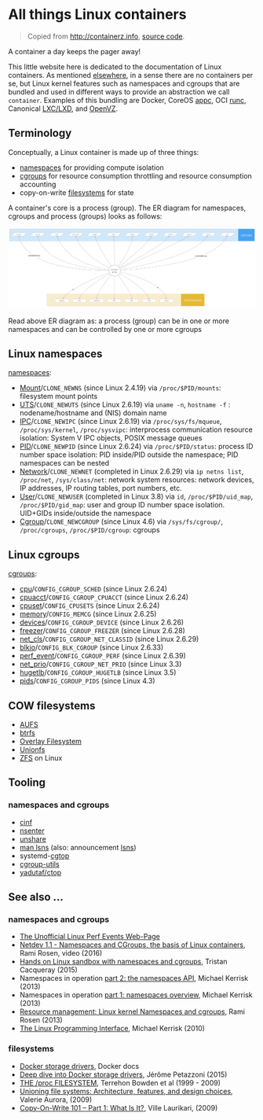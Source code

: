 # All things Linux containers

> Copied from http://containerz.info, [source code](https://github.com/mhausenblas/containerz.info).

A container a day keeps the pager away!

This little website here is dedicated to the documentation of Linux containers. As mentioned [elsewhere](https://articles.microservices.com/containers-are-a-lie-2521afda1f81), in a sense there are no containers per se, but Linux kernel features such as namespaces and cgroups that are bundled and used in different ways to provide an abstraction we call `container`. Examples of this bundling are Docker, CoreOS [appc](https://github.com/appc/spec/), OCI [runc](https://runc.io/), Canonical [LXC/LXD](https://linuxcontainers.org/), and [OpenVZ](https://openvz.org/).

## Terminology

Conceptually, a Linux container is made up of three things:

- [namespaces](http://containerz.info/#namespaces)  for providing compute isolation
- [cgroups](http://containerz.info/#cgroups)  for resource consumption throttling and resource consumption accounting
- copy-on-write  [filesystems](http://containerz.info/#filesystems)  for state

A container's core is a process (group). The ER diagram for namespaces, cgroups and process (groups) looks as follows:

![](./img/n-p-c.png)

Read above ER diagram as: a process (group) can be in one or more namespaces and can be controlled by one or more cgroups

## Linux namespaces

[namespaces](http://man7.org/linux/man-pages/man7/namespaces.7.html):

- [Mount](http://man7.org/linux/man-pages/man7/mount_namespaces.7.html)/`CLONE_NEWNS`  (since Linux 2.4.19) via  `/proc/$PID/mounts`: filesystem mount points
- [UTS](https://lwn.net/Articles/179345/)/`CLONE_NEWUTS`  (since Linux 2.6.19) via  `uname -n`,  `hostname -f`  : nodename/hostname and (NIS) domain name
- [IPC](https://lwn.net/Articles/187274/)/`CLONE_NEWIPC`  (since Linux 2.6.19) via  `/proc/sys/fs/mqueue`,  `/proc/sys/kernel`,  `/proc/sysvipc`: interprocess communication resource isolation: System V IPC objects, POSIX message queues
- [PID](https://lwn.net/Articles/259217/)/`CLONE_NEWPID`  (since Linux 2.6.24) via  `/proc/$PID/status`: process ID number space isolation: PID inside/PID outside the namespace; PID namespaces can be nested
- [Network](https://lwn.net/Articles/219794/)/`CLONE_NEWNET`  (completed in Linux 2.6.29) via  `ip netns list`,  `/proc/net`,  `/sys/class/net`: network system resources: network devices, IP addresses, IP routing tables, port numbers, etc.
- [User](https://lwn.net/Articles/528078/)/`CLONE_NEWUSER`  (completed in Linux 3.8) via  `id`,  `/proc/$PID/uid_map`,  `/proc/$PID/gid_map`: user and group ID number space isolation. UID+GIDs inside/outside the namespace
- [Cgroup](http://man7.org/linux/man-pages/man7/cgroup_namespaces.7.html)/`CLONE_NEWCGROUP`  (since Linux 4.6) via  `/sys/fs/cgroup/`,  `/proc/cgroups`,  `/proc/$PID/cgroup`: cgroups

## Linux cgroups

[cgroups](http://man7.org/linux/man-pages/man7/cgroups.7.html):

- [cpu](https://www.kernel.org/doc/Documentation/scheduler/sched-bwc.txt)/`CONFIG_CGROUP_SCHED`  (since Linux 2.6.24)
- [cpuacct](https://www.kernel.org/doc/Documentation/cgroup-v1/cpuacct.txt)/`CONFIG_CGROUP_CPUACCT`  (since Linux 2.6.24)
- [cpuset](https://www.kernel.org/doc/Documentation/cgroup-v1/cpusets.txt)/`CONFIG_CPUSETS`  (since Linux 2.6.24)
- [memory](https://www.kernel.org/doc/Documentation/cgroup-v1/memory.txt)/`CONFIG_MEMCG`  (since Linux 2.6.25)
- [devices](https://www.kernel.org/doc/Documentation/cgroup-v1/devices.txt)/`CONFIG_CGROUP_DEVICE`  (since Linux 2.6.26)
- [freezer](https://www.kernel.org/doc/Documentation/cgroup-v1/freezer-subsystem.txt)/`CONFIG_CGROUP_FREEZER`  (since Linux 2.6.28)
- [net_cls](https://www.kernel.org/doc/Documentation/cgroup-v1/net_cls.txt)/`CONFIG_CGROUP_NET_CLASSID`  (since Linux 2.6.29)
- [blkio](https://www.kernel.org/doc/Documentation/cgroup-v1/blkio-controller.txt)/`CONFIG_BLK_CGROUP`  (since Linux 2.6.33)
- [perf_event](https://git.kernel.org/cgit/linux/kernel/git/torvalds/linux.git/plain/tools/perf/Documentation/perf-record.txt)/`CONFIG_CGROUP_PERF`  (since Linux 2.6.39)
- [net_prio](https://www.kernel.org/doc/Documentation/cgroup-v1/net_prio.txt)/`CONFIG_CGROUP_NET_PRIO`  (since Linux 3.3)
- [hugetlb](https://www.kernel.org/doc/Documentation/cgroup-v1/hugetlb.txt)/`CONFIG_CGROUP_HUGETLB`  (since Linux 3.5)
- [pids](https://www.kernel.org/doc/Documentation/cgroup-v1/pids.txt)/`CONFIG_CGROUP_PIDS`  (since Linux 4.3)

## COW filesystems

- [AUFS](http://aufs.sourceforge.net/)
- [btrfs](https://btrfs.wiki.kernel.org/)
- [Overlay Filesystem](https://www.kernel.org/doc/Documentation/filesystems/overlayfs.txt)
- [Unionfs](http://unionfs.filesystems.org/)
- [ZFS](http://zfsonlinux.org/) on Linux

## Tooling

### namespaces and cgroups

- [cinf](https://github.com/mhausenblas/cinf)
- [nsenter](http://man7.org/linux/man-pages/man1/nsenter.1.html)
- [unshare](http://man7.org/linux/man-pages/man1/unshare.1.html)
- [man lsns](http://man7.org/linux/man-pages/man8/lsns.8.html)  (also: announcement  [lsns](http://karelzak.blogspot.ie/2015/12/lsns8-new-command-to-list-linux.html))
- systemd-[cgtop](https://www.freedesktop.org/software/systemd/man/systemd-cgtop.html)
- [cgroup-utils](https://github.com/peo3/cgroup-utils)
- [yadutaf/ctop](https://github.com/yadutaf/ctop)

## See also …

### namespaces and cgroups

- [The Unofficial Linux Perf Events Web-Page](http://web.eece.maine.edu/~vweaver/projects/perf_events/index.html)
- [Netdev 1.1 - Namespaces and CGroups, the basis of Linux containers](https://www.youtube.com/watch?v=zMJD8PJKoYQ), Rami Rosen, video (2016)
- [Hands on Linux sandbox with namespaces and cgroups](https://blogs.rdoproject.org/7761/hands-on-linux-sandbox-with-namespaces-and-cgroups), Tristan Cacqueray (2015)
- Namespaces in operation  [part 2: the namespaces API](https://lwn.net/Articles/531381/), Michael Kerrisk (2013)
- Namespaces in operation  [part 1: namespaces overview](https://lwn.net/Articles/531114/), Michael Kerrisk (2013)
- [Resource management: Linux kernel Namespaces and cgroups](http://www.haifux.org/lectures/299/netLec7.pdf), Rami Rosen (2013)
- [The Linux Programming Interface](http://man7.org/tlpi/), Michael Kerrisk (2010)

### filesystems

- [Docker storage drivers](https://docs.docker.com/engine/userguide/storagedriver/), Docker docs
- [Deep dive into Docker storage drivers](http://jpetazzo.github.io/assets/2015-07-01-deep-dive-into-docker-storage-drivers.html), Jérôme Petazzoni (2015)
- [THE /proc FILESYSTEM](https://www.mjmwired.net/kernel/Documentation/filesystems/proc.txt), Terrehon Bowden et al (1999 - 2009)
- [Unioning file systems: Architecture, features, and design choices](http://lwn.net/Articles/324291/), Valerie Aurora, (2009)
- [Copy-On-Write 101 – Part 1: What Is It?](http://hackerboss.com/copy-on-write-101-part-1-what-is-it/), Ville Laurikari, (2009)
